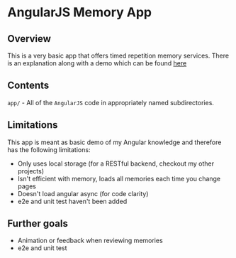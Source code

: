# AngularJS Memory App
## Overview
This is a very basic app that offers timed repetition memory services. There is an explanation
along with a demo which can be found [here](http://corynorris.github.io/angularjs-memory-app/app/#/intro)

## Contents
`app/` - All of the `AngularJS` code in appropriately named subdirectories.  

## Limitations
This app is meant as basic demo of my Angular knowledge and therefore has the following limitations:
 - Only uses local storage (for a RESTful backend, checkout my other projects)
 - Isn't efficient with memory, loads all memories each time you change pages
 - Doesn't load angular async (for code clarity)
 - e2e and unit test haven't been added
 
## Further goals
 - Animation or feedback when reviewing memories
 - e2e and unit test

